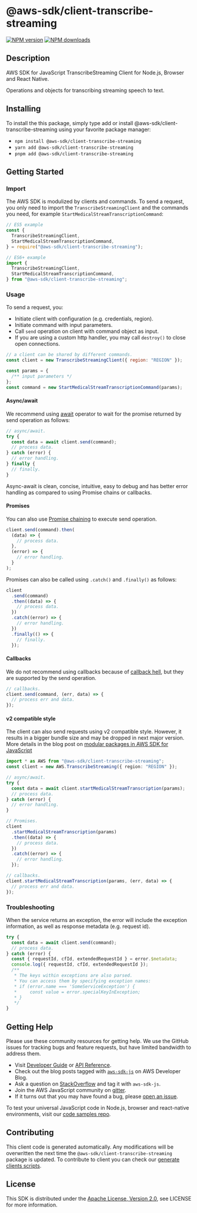 <!-- generated file, do not edit directly -->

# @aws-sdk/client-transcribe-streaming

[![NPM version](https://img.shields.io/npm/v/@aws-sdk/client-transcribe-streaming/latest.svg)](https://www.npmjs.com/package/@aws-sdk/client-transcribe-streaming)
[![NPM downloads](https://img.shields.io/npm/dm/@aws-sdk/client-transcribe-streaming.svg)](https://www.npmjs.com/package/@aws-sdk/client-transcribe-streaming)

## Description

AWS SDK for JavaScript TranscribeStreaming Client for Node.js, Browser and React Native.

<p>Operations and objects for transcribing streaming speech to text.</p>

## Installing

To install the this package, simply type add or install @aws-sdk/client-transcribe-streaming
using your favorite package manager:

- `npm install @aws-sdk/client-transcribe-streaming`
- `yarn add @aws-sdk/client-transcribe-streaming`
- `pnpm add @aws-sdk/client-transcribe-streaming`

## Getting Started

### Import

The AWS SDK is modulized by clients and commands.
To send a request, you only need to import the `TranscribeStreamingClient` and
the commands you need, for example `StartMedicalStreamTranscriptionCommand`:

```js
// ES5 example
const {
  TranscribeStreamingClient,
  StartMedicalStreamTranscriptionCommand,
} = require("@aws-sdk/client-transcribe-streaming");
```

```ts
// ES6+ example
import {
  TranscribeStreamingClient,
  StartMedicalStreamTranscriptionCommand,
} from "@aws-sdk/client-transcribe-streaming";
```

### Usage

To send a request, you:

- Initiate client with configuration (e.g. credentials, region).
- Initiate command with input parameters.
- Call `send` operation on client with command object as input.
- If you are using a custom http handler, you may call `destroy()` to close open connections.

```js
// a client can be shared by different commands.
const client = new TranscribeStreamingClient({ region: "REGION" });

const params = {
  /** input parameters */
};
const command = new StartMedicalStreamTranscriptionCommand(params);
```

#### Async/await

We recommend using [await](https://developer.mozilla.org/en-US/docs/Web/JavaScript/Reference/Operators/await)
operator to wait for the promise returned by send operation as follows:

```js
// async/await.
try {
  const data = await client.send(command);
  // process data.
} catch (error) {
  // error handling.
} finally {
  // finally.
}
```

Async-await is clean, concise, intuitive, easy to debug and has better error handling
as compared to using Promise chains or callbacks.

#### Promises

You can also use [Promise chaining](https://developer.mozilla.org/en-US/docs/Web/JavaScript/Guide/Using_promises#chaining)
to execute send operation.

```js
client.send(command).then(
  (data) => {
    // process data.
  },
  (error) => {
    // error handling.
  }
);
```

Promises can also be called using `.catch()` and `.finally()` as follows:

```js
client
  .send(command)
  .then((data) => {
    // process data.
  })
  .catch((error) => {
    // error handling.
  })
  .finally(() => {
    // finally.
  });
```

#### Callbacks

We do not recommend using callbacks because of [callback hell](http://callbackhell.com/),
but they are supported by the send operation.

```js
// callbacks.
client.send(command, (err, data) => {
  // process err and data.
});
```

#### v2 compatible style

The client can also send requests using v2 compatible style.
However, it results in a bigger bundle size and may be dropped in next major version. More details in the blog post
on [modular packages in AWS SDK for JavaScript](https://aws.amazon.com/blogs/developer/modular-packages-in-aws-sdk-for-javascript/)

```ts
import * as AWS from "@aws-sdk/client-transcribe-streaming";
const client = new AWS.TranscribeStreaming({ region: "REGION" });

// async/await.
try {
  const data = await client.startMedicalStreamTranscription(params);
  // process data.
} catch (error) {
  // error handling.
}

// Promises.
client
  .startMedicalStreamTranscription(params)
  .then((data) => {
    // process data.
  })
  .catch((error) => {
    // error handling.
  });

// callbacks.
client.startMedicalStreamTranscription(params, (err, data) => {
  // process err and data.
});
```

### Troubleshooting

When the service returns an exception, the error will include the exception information,
as well as response metadata (e.g. request id).

```js
try {
  const data = await client.send(command);
  // process data.
} catch (error) {
  const { requestId, cfId, extendedRequestId } = error.$metadata;
  console.log({ requestId, cfId, extendedRequestId });
  /**
   * The keys within exceptions are also parsed.
   * You can access them by specifying exception names:
   * if (error.name === 'SomeServiceException') {
   *     const value = error.specialKeyInException;
   * }
   */
}
```

## Getting Help

Please use these community resources for getting help.
We use the GitHub issues for tracking bugs and feature requests, but have limited bandwidth to address them.

- Visit [Developer Guide](https://docs.aws.amazon.com/sdk-for-javascript/v3/developer-guide/welcome.html)
  or [API Reference](https://docs.aws.amazon.com/AWSJavaScriptSDK/v3/latest/index.html).
- Check out the blog posts tagged with [`aws-sdk-js`](https://aws.amazon.com/blogs/developer/tag/aws-sdk-js/)
  on AWS Developer Blog.
- Ask a question on [StackOverflow](https://stackoverflow.com/questions/tagged/aws-sdk-js) and tag it with `aws-sdk-js`.
- Join the AWS JavaScript community on [gitter](https://gitter.im/aws/aws-sdk-js-v3).
- If it turns out that you may have found a bug, please [open an issue](https://github.com/aws/aws-sdk-js-v3/issues/new/choose).

To test your universal JavaScript code in Node.js, browser and react-native environments,
visit our [code samples repo](https://github.com/aws-samples/aws-sdk-js-tests).

## Contributing

This client code is generated automatically. Any modifications will be overwritten the next time the `@aws-sdk/client-transcribe-streaming` package is updated.
To contribute to client you can check our [generate clients scripts](https://github.com/aws/aws-sdk-js-v3/tree/main/scripts/generate-clients).

## License

This SDK is distributed under the
[Apache License, Version 2.0](http://www.apache.org/licenses/LICENSE-2.0),
see LICENSE for more information.
